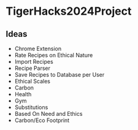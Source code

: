 # TigerHacks2024Project

## Ideas
- Chrome Extension
 - Rate Recipes on Ethical Nature
 - Import Recipes
- Recipe Parser
 - Save Recipes to Database per User
- Ethical Scales
 - Carbon
 - Health
 - Gym
- Substitutions
 - Based On Need and Ethics
- Carbon/Eco Footprint
